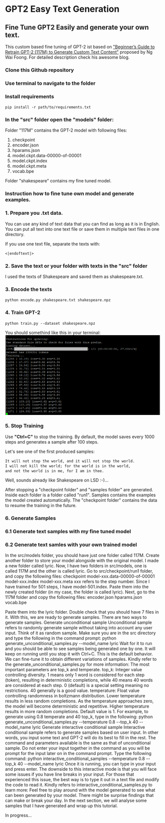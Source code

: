 # GPT2 Easy Text Generation

## Fine Tune GPT2 Easily and generate your own text.

This custom based fine tuning of GPT-2 ist based on ["Beginner’s Guide to Retrain GPT-2 (117M) to Generate Custom Text Content"](https://medium.com/@ngwaifoong92/beginners-guide-to-retrain-gpt-2-117m-to-generate-custom-text-content-8bb5363d8b7f) proposed by Ng Wai Foong. For detailed description check his awesome blog. 

### Clone this Github repository

### Use terminal to navigate to the folder

### Install requirements

```
pip install -r path/to/requirements.txt
```

### In the "src" folder open the "models" folder:

Folder "117M" contains the GPT-2 model with following files: 

1. checkpoint
2. encoder.json
3. hparams.json
4. model.ckpt.data-00000-of-00001
5. model.ckpt.index
6. model.ckpt.meta
7. vocab.bpe

Folder "shakespeare" contains my fine tuned model.

### Instruction how to fine tune own model and generate examples.

### 1. Prepare you .txt data.

You can use any kind of text data that you can find as long as it is in English. 
You can put all text into one text file or save them in multiple text files in one directory. 

If you use one text file, separate the texts with: 

```
<|endoftext|>
```
### 2. Save the text or your folder with texts in the "src" folder 

I used the texts of Shakespeare and saved them as shakespeare.txt.

### 3. Encode the texts

```
python encode.py shakespeare.txt shakespeare.npz
```

### 4. Train GPT-2

```
python train.py --dataset shakespeare.npz 
```
You should somethind like this in your terminal:
![alt text](training.PNG "Training Process")

### 5. Stop Training

Use __"Ctrl+C"__ to stop the training.
By default, the model saves every 1000 steps and generates a sample after 100 steps. 

Let's see one of the first produced samples:

```
It will not stop the world, and it will not stop the world. 
I will not kill the world; for the world is in the world,
and not the world is in me, for I am in thee.
```
Well, sounds already like Shakespeare on LSD :-)...

After stopping a "checkpoint folder" and "samples folder" are generated. 
Inside each folder is a folder called "run1". 
Samples contains the examples the model created automatically. 
The "checkpoint folder" contains the data to resume the training in the future. 

### 6. Generate Samples

### 6.1 Generate text samples with my fine tuned model

### 6.2 Generate text samles with your own trained model 

In the src/models folder, you should have just one folder called 117M. Create another folder to store your model alongside with the original model. I made a new folder called lyric. Now, I have two folders in src/models, one is called 117M and the other is called lyric.
Go to src/checkpoint/run1 folder, and copy the following files:
checkpoint
model-xxx.data-00000-of-00001
model-xxx.index
model-xxx.meta
xxx refers to the step number. Since I have trained for 501 steps, I have model-501.index.
Paste them into the newly created folder (in my case, the folder is called lyric). Next, go to the 117M folder and copy the following files:
encoder.json
hparams.json
vocab.bpe



Paste them into the lyric folder. Double check that you should have 7 files in it. With this, we are ready to generate samples. There are two ways to generate samples.
Generate unconditional sample
Unconditional sample refers to randomly generate sample without taking into account any user input. Think of it as random sample. Make sure you are in the src directory and type the following in the command prompt:
python generate_unconditional_samples.py --model_name lyric
Wait for it to run and you should be able to see samples being generated one by one. It will keep on running until you stop it with Ctrl+C. This is the default behavior. We can fine-tune it to obtain different variations of samples. Kindly refer to the generate_unconditional_samples.py for more information:
The most important parameters are top_k and temperate.
top_k: Integer value controlling diversity. 1 means only 1 word is considered for each step (token), resulting in deterministic completions, while 40 means 40 words are considered at each step. 0 (default) is a special setting meaning no restrictions. 40 generally is a good value.
temperature: Float value controlling randomness in boltzmann distribution. Lower temperature results in less random completions. As the temperature approaches zero, the model will become deterministic and repetitive. Higher temperature results in more random completions. Default value is 1.
For example, to generate using 0.8 temperate and 40 top_k, type in the following:
python generate_unconditional_samples.py --temperature 0.8 --top_k 40 --model_name lyric
Generate interactive conditional sample
Interactive conditional sample refers to generate samples based on user input. In other words, you input some text and GPT-2 will do its best to fill in the rest. The command and parameters available is the same as that of unconditional sample. Do not enter your input together in the command as you will be prompt for the input later on in the command prompt. Type the following command:
python interactive_conditional_samples --temperature 0.8 --top_k 40 --model_name lyric
Once it is running, you can type in your input and press enter. The downside to this interactive mode is that you will face some issues if you have line breaks in your input. For those that experienced this issue, the best way is to type it out in a text file and modify the code to read it. Kindly refers to interactive_conditional_samples.py to learn more:
Feel free to play around with the model generated to see what can been generated by your model. There might be surprise findings that can make or break your day. In the next section, we will analyse some samples that I have generated and wrap up this tutorial.








In progress...

